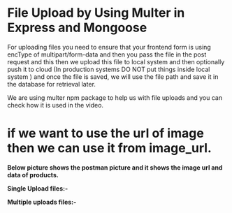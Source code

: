 
# File Upload by Using Multer in Express and Mongoose

For uploading files you need to ensure that your frontend form is using encType of multipart/form-data and then you pass the file in the post request and this then we upload this file to local system and then optionally push it to cloud (In production systems DO NOT put things inside local system ) and once the file is saved, we will use the file path and save it in the database for retrieval later.

We are using multer npm package to help us with file uploads and you can check how it is used in the video.

# if we want to use the url of image then we can use it from image_url.

**Below picture shows the postman picture and it shows the image url and data of products.**

**Single Upload files:-**



**Multiple uploads files:-**


